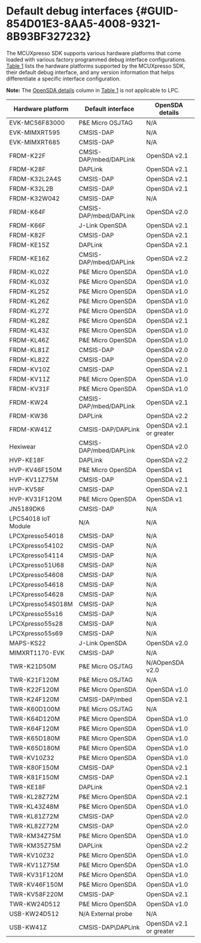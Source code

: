 # Default debug interfaces {#GUID-854D01E3-8AA5-4008-9321-8B93BF327232}

The MCUXpresso SDK supports various hardware platforms that come loaded with various factory programmed debug interface configurations. [Table 1](default_debug_interfaces.md#TABLE_UVC_BLB_DR_20REL4) lists the hardware platforms supported by the MCUXpresso SDK, their default debug interface, and any version information that helps differentiate a specific interface configuration.

**Note:** The [OpenSDA details](default_debug_interfaces.md#COLUMNC) column in [Table 1](default_debug_interfaces.md#TABLE_UVC_BLB_DR_20REL4) is not applicable to LPC.

|Hardware platform|Default interface|OpenSDA details|
|-----------------|-----------------|---------------|
|EVK-MC56F83000|P&E Micro OSJTAG|N/A|
|EVK-MIMXRT595|CMSIS-DAP|N/A|
|EVK-MIMXRT685|CMSIS-DAP|N/A|
|FRDM-K22F|CMSIS-DAP/mbed/DAPLink|OpenSDA v2.1|
|FRDM-K28F|DAPLink|OpenSDA v2.1|
|FRDM-K32L2A4S|CMSIS-DAP|OpenSDA v2.1|
|FRDM-K32L2B|CMSIS-DAP|OpenSDA v2.1|
|FRDM-K32W042|CMSIS-DAP|N/A|
|FRDM-K64F|CMSIS-DAP/mbed/DAPLink|OpenSDA v2.0|
|FRDM-K66F|J-Link OpenSDA|OpenSDA v2.1|
|FRDM-K82F|CMSIS-DAP|OpenSDA v2.1|
|FRDM-KE15Z|DAPLink|OpenSDA v2.1|
|FRDM-KE16Z|CMSIS-DAP/mbed/DAPLink|OpenSDA v2.2|
|FRDM-KL02Z|P&E Micro OpenSDA|OpenSDA v1.0|
|FRDM-KL03Z|P&E Micro OpenSDA|OpenSDA v1.0|
|FRDM-KL25Z|P&E Micro OpenSDA|OpenSDA v1.0|
|FRDM-KL26Z|P&E Micro OpenSDA|OpenSDA v1.0|
|FRDM-KL27Z|P&E Micro OpenSDA|OpenSDA v1.0|
|FRDM-KL28Z|P&E Micro OpenSDA|OpenSDA v2.1|
|FRDM-KL43Z|P&E Micro OpenSDA|OpenSDA v1.0|
|FRDM-KL46Z|P&E Micro OpenSDA|OpenSDA v1.0|
|FRDM-KL81Z|CMSIS-DAP|OpenSDA v2.0|
|FRDM-KL82Z|CMSIS-DAP|OpenSDA v2.0|
|FRDM-KV10Z|CMSIS-DAP|OpenSDA v2.1|
|FRDM-KV11Z|P&E Micro OpenSDA|OpenSDA v1.0|
|FRDM-KV31F|P&E Micro OpenSDA|OpenSDA v1.0|
|FRDM-KW24|CMSIS-DAP/mbed/DAPLink|OpenSDA v2.1|
|FRDM-KW36|DAPLink|OpenSDA v2.2|
|FRDM-KW41Z|CMSIS-DAP/DAPLink|OpenSDA v2.1 or greater|
|Hexiwear|CMSIS-DAP/mbed/DAPLink|OpenSDA v2.0|
|HVP-KE18F|DAPLink|OpenSDA v2.2|
|HVP-KV46F150M|P&E Micro OpenSDA|OpenSDA v1|
|HVP-KV11Z75M|CMSIS-DAP|OpenSDA v2.1|
|HVP-KV58F|CMSIS-DAP|OpenSDA v2.1|
|HVP-KV31F120M|P&E Micro OpenSDA|OpenSDA v1|
|JN5189DK6|CMSIS-DAP|N/A|
|LPC54018 IoT Module|N/A|N/A|
|LPCXpresso54018|CMSIS-DAP|N/A|
|LPCXpresso54102|CMSIS-DAP|N/A|
|LPCXpresso54114|CMSIS-DAP|N/A|
|LPCXpresso51U68|CMSIS-DAP|N/A|
|LPCXpresso54608|CMSIS-DAP|N/A|
|LPCXpresso54618|CMSIS-DAP|N/A|
|LPCXpresso54628|CMSIS-DAP|N/A|
|LPCXpresso54S018M|CMSIS-DAP|N/A|
|LPCXpresso55s16|CMSIS-DAP|N/A|
|LPCXpresso55s28|CMSIS-DAP|N/A|
|LPCXpresso55s69|CMSIS-DAP|N/A|
|MAPS-KS22|J-Link OpenSDA|OpenSDA v2.0|
|MIMXRT1170-EVK|CMSIS-DAP|N/A|
|TWR-K21D50M|P&E Micro OSJTAG|N/AOpenSDA v2.0|
|TWR-K21F120M|P&E Micro OSJTAG|N/A|
|TWR-K22F120M|P&E Micro OpenSDA|OpenSDA v1.0|
|TWR-K24F120M|CMSIS-DAP/mbed|OpenSDA v2.1|
|TWR-K60D100M|P&E Micro OSJTAG|N/A|
|TWR-K64D120M|P&E Micro OpenSDA|OpenSDA v1.0|
|TWR-K64F120M|P&E Micro OpenSDA|OpenSDA v1.0|
|TWR-K65D180M|P&E Micro OpenSDA|OpenSDA v1.0|
|TWR-K65D180M|P&E Micro OpenSDA|OpenSDA v1.0|
|TWR-KV10Z32|P&E Micro OpenSDA|OpenSDA v1.0|
|TWR-K80F150M|CMSIS-DAP|OpenSDA v2.1|
|TWR-K81F150M|CMSIS-DAP|OpenSDA v2.1|
|TWR-KE18F|DAPLink|OpenSDA v2.1|
|TWR-KL28Z72M|P&E Micro OpenSDA|OpenSDA v2.1|
|TWR-KL43Z48M|P&E Micro OpenSDA|OpenSDA v1.0|
|TWR-KL81Z72M|CMSIS-DAP|OpenSDA v2.0|
|TWR-KL82Z72M|CMSIS-DAP|OpenSDA v2.0|
|TWR-KM34Z75M|P&E Micro OpenSDA|OpenSDA v1.0|
|TWR-KM35Z75M|DAPLink|OpenSDA v2.2|
|TWR-KV10Z32|P&E Micro OpenSDA|OpenSDA v1.0|
|TWR-KV11Z75M|P&E Micro OpenSDA|OpenSDA v1.0|
|TWR-KV31F120M|P&E Micro OpenSDA|OpenSDA v1.0|
|TWR-KV46F150M|P&E Micro OpenSDA|OpenSDA v1.0|
|TWR-KV58F220M|CMSIS-DAP|OpenSDA v2.1|
|TWR-KW24D512|P&E Micro OpenSDA|OpenSDA v1.0|
|USB-KW24D512|N/A External probe|N/A|
|USB-KW41Z|CMSIS-DAP\\DAPLink|OpenSDA v2.1 or greater|

